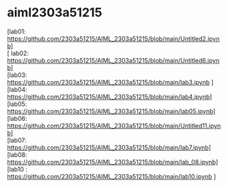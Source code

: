 # aiml2303a51215   
[lab01: https://github.com/2303a51215/AIML_2303a51215/blob/main/Untitled2.ipynb]        
[ lab02: https://github.com/2303a51215/AIML_2303a51215/blob/main/Untitled6.ipynb]          
[lab03: https://github.com/2303a51215/AIML_2303a51215/blob/main/lab3.ipynb ]      
[lab04: https://github.com/2303a51215/AIML_2303a51215/blob/main/lab4.ipynb]                           
[lab05: https://github.com/2303a51215/AIML_2303a51215/blob/main/lab05.ipynb]       
[lab06: https://github.com/2303a51215/AIML_2303a51215/blob/main/Untitled11.ipynb]              
[lab07: https://github.com/2303a51215/AIML_2303a51215/blob/main/lab7.ipynb]        
[lab08: https://github.com/2303a51215/AIML_2303a51215/blob/main/lab_08.ipynb]             
[lab10 : https://github.com/2303a51215/AIML_2303a51215/blob/main/lab10.ipynb ]     
